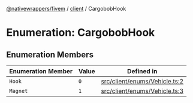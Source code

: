 [@nativewrappers/fivem](../../README.md) / [client](../README.md) / CargobobHook

# Enumeration: CargobobHook

## Enumeration Members

| Enumeration Member | Value | Defined in |
| ------ | ------ | ------ |
| `Hook` | `0` | [src/client/enums/Vehicle.ts:2](https://github.com/nativewrappers/fivem/blob/76a4f0a0bbabe839eed05afc2b892d754096c3d3/src/client/enums/Vehicle.ts#L2) |
| `Magnet` | `1` | [src/client/enums/Vehicle.ts:3](https://github.com/nativewrappers/fivem/blob/76a4f0a0bbabe839eed05afc2b892d754096c3d3/src/client/enums/Vehicle.ts#L3) |
